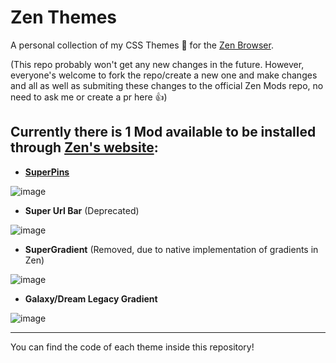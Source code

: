 # Zen Themes

A personal collection of my CSS Themes 🎨 for the [Zen Browser](https://zen-browser.app/).

(This repo probably won't get any new changes in the future. However, everyone's welcome to fork the repo/create a new one and make changes and all as well as submiting these changes to the official Zen Mods repo, no need to ask me or create a pr here 👍)

## Currently there is 1 Mod available to be installed through [Zen's website](https://zen-browser.app/mods):
  - [**SuperPins**](https://zen-browser.app/mods/ad97bb70-0066-4e42-9b5f-173a5e42c6fc)

![image](https://raw.githubusercontent.com/JLBlk/Zen-Themes/refs/heads/main/SuperPins/image.png)

  - **Super Url Bar** (Deprecated)

![image](https://raw.githubusercontent.com/JLBlk/Zen-Themes/refs/heads/main/SuperUrlBar/image.png)

  - **SuperGradient** (Removed, due to native implementation of gradients in Zen)

![image](https://raw.githubusercontent.com/JLBlk/Zen-Themes/refs/heads/main/SuperGradient/image.png)

  - **Galaxy/Dream Legacy Gradient**

![image](https://raw.githubusercontent.com/JLBlk/Zen-Themes/refs/heads/main/GalaxyDreamGradient/image.png)

---

You can find the code of each theme inside this repository!

